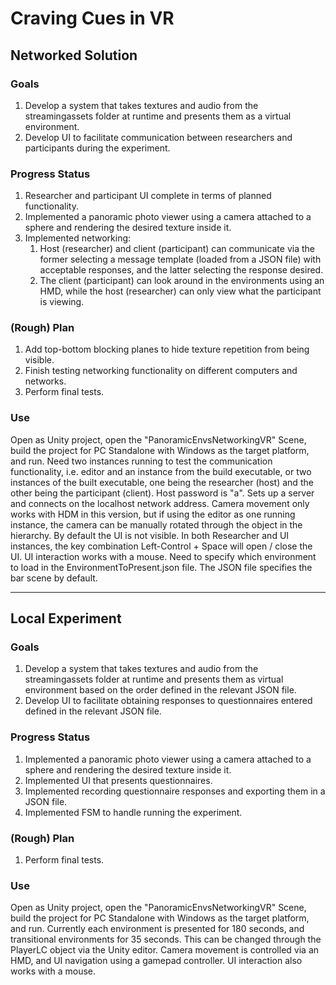 # Craving Cues in VR

## Networked Solution
### Goals
1. Develop a system that takes textures and audio from the streamingassets folder at runtime and presents them as a virtual environment.
2. Develop UI to facilitate communication between researchers and participants during the experiment.

### Progress Status
1. Researcher and participant UI complete in terms of planned functionality. 
2. Implemented a panoramic photo viewer using a camera attached to a sphere and rendering the desired texture inside it.
3. Implemented networking: 
	1. Host (researcher) and client (participant) can communicate via the former selecting a message template (loaded from a JSON file) with acceptable responses, and the latter selecting the response desired.
	2. The client (participant) can look around in the environments using an HMD, while the host (researcher) can only view what the participant is viewing.

### (Rough) Plan
1. Add top-bottom blocking planes to hide texture repetition from being visible.
2. Finish testing networking functionality on different computers and networks.
3. Perform final tests.

### Use
Open as Unity project, open the "PanoramicEnvsNetworkingVR" Scene, build the project for PC Standalone with Windows as the target platform, and run. 
Need two instances running to test the communication functionality, i.e. editor and an instance from the build executable, or two instances of the built executable, one being the researcher (host) and the other being the participant (client). Host password is "a". Sets up a server and connects on the localhost network address.
Camera movement only works with HDM in this version, but if using the editor as one running instance, the camera can be manually rotated through the object in the hierarchy.
By default the UI is not visible. In both Researcher and UI instances, the key combination Left-Control + Space will open / close the UI. UI interaction works with a mouse.
Need to specify which environment to load in the EnvironmentToPresent.json file. The JSON file specifies the bar scene by default. 

-------

## Local Experiment
### Goals
1. Develop a system that takes textures and audio from the streamingassets folder at runtime and presents them as virtual environment based on the order defined in the relevant JSON file.
2. Develop UI to facilitate obtaining responses to questionnaires entered defined in the relevant JSON file.

### Progress Status
1. Implemented a panoramic photo viewer using a camera attached to a sphere and rendering the desired texture inside it.
2. Implemented UI that presents questionnaires.
3. Implemented recording questionnaire responses and exporting them in a JSON file.
4. Implemented FSM to handle running the experiment.

### (Rough) Plan
1. Perform final tests.

### Use
Open as Unity project, open the "PanoramicEnvsNetworkingVR" Scene, build the project for PC Standalone with Windows as the target platform, and run. 
Currently each environment is presented for 180 seconds, and transitional environments for 35 seconds. This can be changed through the PlayerLC object via the Unity editor.
Camera movement is controlled via an HMD, and UI navigation using a gamepad controller. UI interaction also works with a mouse.
